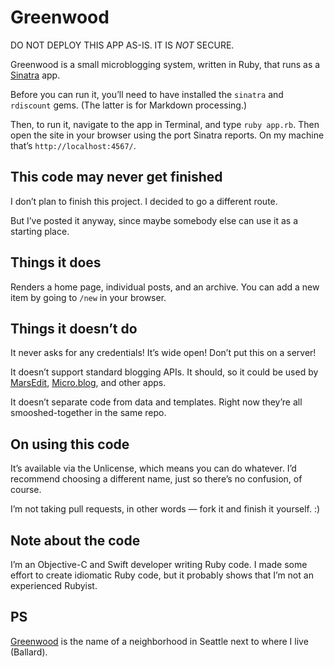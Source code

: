 # Greenwood

DO NOT DEPLOY THIS APP AS-IS. IT IS *NOT* SECURE.

Greenwood is a small microblogging system, written in Ruby, that runs as a [Sinatra](http://sinatrarb.com/) app.

Before you can run it, you’ll need to have installed the `sinatra` and `rdiscount` gems. (The latter is for Markdown processing.)

Then, to run it, navigate to the app in Terminal, and type `ruby app.rb`. Then open the site in your browser using the port Sinatra reports. On my machine that’s `http://localhost:4567/`.

## This code may never get finished

I don’t plan to finish this project. I decided to go a different route.

But I’ve posted it anyway, since maybe somebody else can use it as a starting place.

## Things it does

Renders a home page, individual posts, and an archive. You can add a new item by going to `/new` in your browser.

## Things it doesn’t do

It never asks for any credentials! It’s wide open! Don’t put this on a server!

It doesn’t support standard blogging APIs. It should, so it could be used by [MarsEdit](https://red-sweater.com/marsedit/), [Micro.blog](https://micro.blog/), and other apps.

It doesn’t separate code from data and templates. Right now they’re all smooshed-together in the same repo.

## On using this code

It’s available via the Unlicense, which means you can do whatever. I’d recommend choosing a different name, just so there’s no confusion, of course.

I’m not taking pull requests, in other words — fork it and finish it yourself. :)

## Note about the code

I’m an Objective-C and Swift developer writing Ruby code. I made some effort to create idiomatic Ruby code, but it probably shows that I’m not an experienced Rubyist.

## PS

[Greenwood](https://en.wikipedia.org/wiki/Greenwood,_Seattle) is the name of a neighborhood in Seattle next to where I live (Ballard).